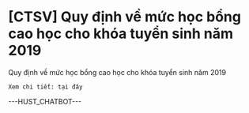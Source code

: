 # [CTSV] Quy định về mức học bổng cao học cho khóa tuyển sinh năm 2019

Quy định về mức học bổng cao học cho khóa tuyển sinh năm 2019
        
	Xem chi tiết: tại đây 
 ---HUST_CHATBOT---